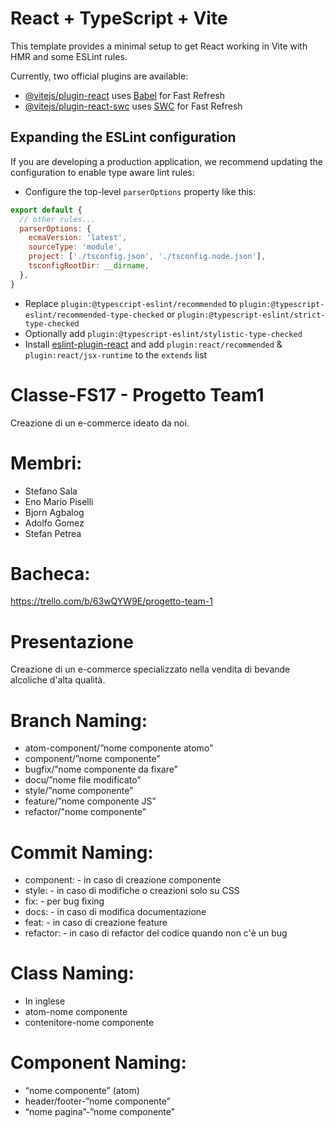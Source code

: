 # React + TypeScript + Vite

This template provides a minimal setup to get React working in Vite with HMR and some ESLint rules.

Currently, two official plugins are available:

- [@vitejs/plugin-react](https://github.com/vitejs/vite-plugin-react/blob/main/packages/plugin-react/README.md) uses [Babel](https://babeljs.io/) for Fast Refresh
- [@vitejs/plugin-react-swc](https://github.com/vitejs/vite-plugin-react-swc) uses [SWC](https://swc.rs/) for Fast Refresh

## Expanding the ESLint configuration

If you are developing a production application, we recommend updating the configuration to enable type aware lint rules:

- Configure the top-level `parserOptions` property like this:

```js
export default {
  // other rules...
  parserOptions: {
    ecmaVersion: 'latest',
    sourceType: 'module',
    project: ['./tsconfig.json', './tsconfig.node.json'],
    tsconfigRootDir: __dirname,
  },
}
```

- Replace `plugin:@typescript-eslint/recommended` to `plugin:@typescript-eslint/recommended-type-checked` or `plugin:@typescript-eslint/strict-type-checked`
- Optionally add `plugin:@typescript-eslint/stylistic-type-checked`
- Install [eslint-plugin-react](https://github.com/jsx-eslint/eslint-plugin-react) and add `plugin:react/recommended` & `plugin:react/jsx-runtime` to the `extends` list

# Classe-FS17 - Progetto Team1

Creazione di un e-commerce ideato da noi.


# Membri:

- Stefano Sala
- Eno Mario Piselli
- Bjorn Agbalog
- Adolfo Gomez
- Stefan Petrea


# Bacheca:

<https://trello.com/b/63wQYW9E/progetto-team-1>


# Presentazione

Creazione di un e-commerce specializzato nella vendita di bevande alcoliche d'alta qualità.

# Branch Naming:

- atom-component/”nome componente atomo”
- component/”nome componente”
- bugfix/”nome componente da fixare”
- docu/”nome file modificato”
- style/”nome componente”
- feature/”nome componente JS”
- refactor/"nome componente"


# Commit Naming:

- component: - in caso di creazione componente
- style: - in caso di modifiche o creazioni solo su CSS
- fix: - per bug fixing
- docs: - in caso di modifica documentazione
- feat: - in caso di creazione feature
- refactor: - in caso di refactor del codice quando non c'è un bug


# Class Naming:

- In inglese
- atom-nome componente
- contenitore-nome componente


# Component Naming:

- “nome componente” (atom)
- header/footer-”nome componente”
- “nome pagina”-”nome componente”